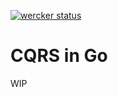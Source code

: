 [![wercker status](https://app.wercker.com/status/f2767e1f7be435f293411d40a5268ffd/s/master "wercker status")](https://app.wercker.com/project/bykey/f2767e1f7be435f293411d40a5268ffd)

# CQRS in Go

WIP
